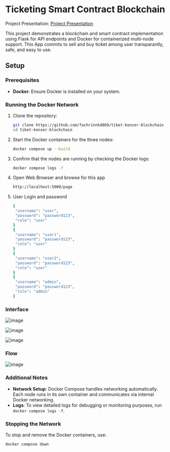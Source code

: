 
# Ticketing Smart Contract Blockchain

Project Presentation: [Project Presentation](https://docs.google.com/presentation/d/1mVsFcYpO-7IKwj4GLoTrnK8p_2PQxy2RlsX6sXDWBvs/edit?usp=sharing)

This project demonstrates a blockchain and smart contract implementation using Flask for API endpoints and Docker for containerized multi-node support.
This App commits to sell and buy ticket among user transparantly, safe, and easy to use.

## Setup

### Prerequisites

- **Docker**: Ensure Docker is installed on your system.

### Running the Docker Network

1. Clone the repository:

   ```bash
   git clone https://github.com/fachrinnk4869/tiket-konser-blockchain
   cd tiket-konser-blockchain

   ```

2. Start the Docker containers for the three nodes:

   ```bash
   docker compose up --build
   ```

3. Confirm that the nodes are running by checking the Docker logs:

   ```bash
   docker compose logs -f
   ```
4. Open Web Browser and browse for this app
   ```bash
   http://localhost:5000/page
   ```
5. User Login and password

   ```bash
   {
    "username": "user", 
    "password": "password123",
    "role": "user" 
   }
   {
    "username": "user1", 
    "password": "password123",
    "role": "user" 
   }
   {
    "username": "user2", 
    "password": "password123",
    "role": "user" 
   }
   {
    "username": "admin", 
    "password": "password123",
    "role": "admin" 
   }

   ```
### Interface
![image](https://github.com/user-attachments/assets/f044ac23-8daf-4707-8d87-639c459ef152)

![image](https://github.com/user-attachments/assets/4e437c75-e363-4fd2-9a43-5579b1ac449b)

![image](https://github.com/user-attachments/assets/ad5136f9-85b6-47c5-92cd-83c96fd7ec3f)

### Flow
![image](https://github.com/user-attachments/assets/26eefc63-460d-4832-95bd-48331abd9471)


### Additional Notes

- **Network Setup**: Docker Compose handles networking automatically. Each node runs in its own container and communicates via internal Docker networking.
- **Logs**: To view detailed logs for debugging or monitoring purposes, run `docker compose logs -f`.

### Stopping the Network

To stop and remove the Docker containers, use:

```bash
docker compose down
```
